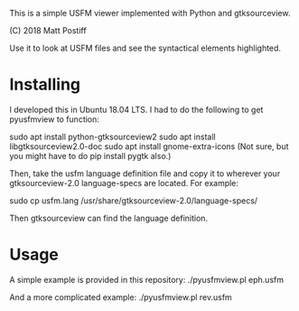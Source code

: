 This is a simple USFM viewer implemented with Python and gtksourceview.

(C) 2018 Matt Postiff

Use it to look at USFM files and see the syntactical elements
highlighted.

# Installing

I developed this in Ubuntu 18.04 LTS. I had to do the following to
get pyusfmview to function:

sudo apt install python-gtksourceview2
sudo apt install libgtksourceview2.0-doc
sudo apt install gnome-extra-icons
(Not sure, but you might have to do pip install pygtk also.)

Then, take the usfm language definition file and copy it to 
wherever your gtksourceview-2.0 language-specs are located. 
For example:

sudo cp usfm.lang /usr/share/gtksourceview-2.0/language-specs/

Then gtksourceview can find the language definition.

# Usage

A simple example is provided in this repository:
./pyusfmview.pl eph.usfm

And a more complicated example:
./pyusfmview.pl rev.usfm
